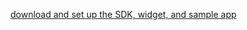 [download and set up the SDK, widget, and sample app](/docs/guides/oie-embedded-common-download-setup-app/android/main/)
